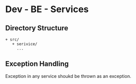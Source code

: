 # Dev - BE - Services

## Directory Structure

```text
+ src/
   + serivice/
     ...
```

## Exception Handling

Exception in any service shoukd be thrown as an exception.

